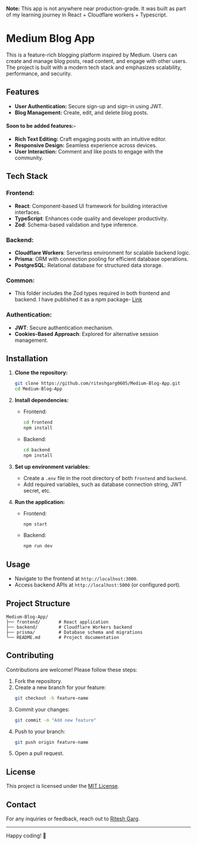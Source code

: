 **Note:** This app is not anywhere near production-grade. It was built as part of my learning journey in React + Cloudflare workers + Typescript.

# Medium Blog App

This is a feature-rich blogging platform inspired by Medium. Users can create and manage blog posts, read content, and engage with other users. The project is built with a modern tech stack and emphasizes scalability, performance, and security.

## Features

- **User Authentication:** Secure sign-up and sign-in using JWT.
- **Blog Management:** Create, edit, and delete blog posts.

#### Soon to be added features:-

- **Rich Text Editing:** Craft engaging posts with an intuitive editor.
- **Responsive Design:** Seamless experience across devices.
- **User Interaction:** Comment and like posts to engage with the community.

## Tech Stack

### Frontend:

- **React**: Component-based UI framework for building interactive interfaces.
- **TypeScript**: Enhances code quality and developer productivity.
- **Zod**: Schema-based validation and type inference.

### Backend:

- **Cloudflare Workers**: Serverless environment for scalable backend logic.
- **Prisma**: ORM with connection pooling for efficient database operations.
- **PostgreSQL**: Relational database for structured data storage.

### Common:

- This folder includes the Zod types required in both frontend and backend.
  I have published it as a npm package- [Link](https://www.npmjs.com/package/@ritesh0605/medium-common)

### Authentication:

- **JWT**: Secure authentication mechanism.
- **Cookies-Based Approach**: Explored for alternative session management.

## Installation

1. **Clone the repository:**

   ```bash
   git clone https://github.com/riteshgarg0605/Medium-Blog-App.git
   cd Medium-Blog-App
   ```

2. **Install dependencies:**

   - Frontend:
     ```bash
     cd frontend
     npm install
     ```
   - Backend:
     ```bash
     cd backend
     npm install
     ```

3. **Set up environment variables:**

   - Create a `.env` file in the root directory of both `frontend` and `backend`.
   - Add required variables, such as database connection string, JWT secret, etc.

4. **Run the application:**
   - Frontend:
     ```bash
     npm start
     ```
   - Backend:
     ```bash
     npm run dev
     ```

## Usage

- Navigate to the frontend at `http://localhost:3000`.
- Access backend APIs at `http://localhost:5000` (or configured port).

## Project Structure

```
Medium-Blog-App/
├── frontend/       # React application
├── backend/        # Cloudflare Workers backend
├── prisma/         # Database schema and migrations
└── README.md       # Project documentation
```

## Contributing

Contributions are welcome! Please follow these steps:

1. Fork the repository.
2. Create a new branch for your feature:
   ```bash
   git checkout -b feature-name
   ```
3. Commit your changes:
   ```bash
   git commit -m "Add new feature"
   ```
4. Push to your branch:
   ```bash
   git push origin feature-name
   ```
5. Open a pull request.

## License

This project is licensed under the [MIT License](LICENSE).

## Contact

For any inquiries or feedback, reach out to [Ritesh Garg](mailto:riteshgarg0605@gmail.com).

---

Happy coding! 🚀

